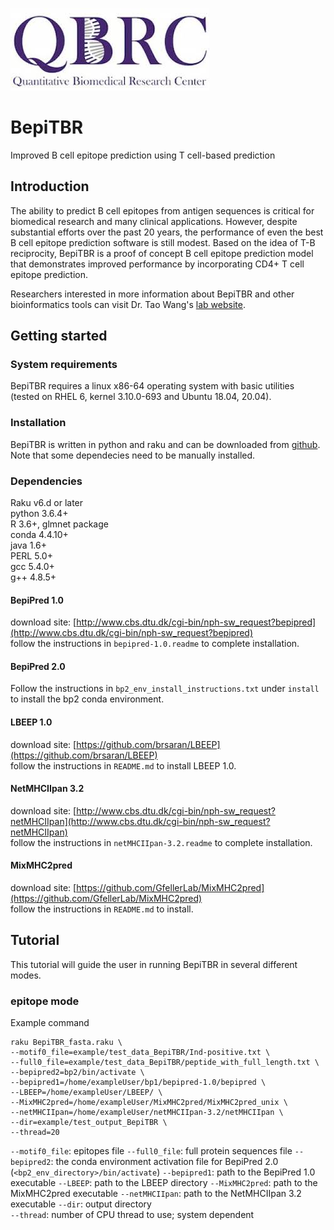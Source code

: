 ![logo](QBRC.jpg)
# BepiTBR
Improved B cell epitope prediction using T cell-based prediction
## Introduction
The ability to predict B cell epitopes from antigen sequences is critical for biomedical research and many clinical applications. However, despite substantial efforts over the past 20 years, the performance of even the best B cell epitope prediction software is still modest. Based on the idea of T-B reciprocity, BepiTBR is a proof of concept B cell epitope prediction model that demonstrates improved performance by incorporating CD4+ T cell epitope prediction. 

Researchers interested in more information about BepiTBR and other bioinformatics tools can visit Dr. Tao Wang's [lab website](https://qbrc.swmed.edu/labs/wanglab/index.php). 
## Getting started
### System requirements
BepiTBR requires a linux x86-64 operating system with basic utilities (tested on RHEL 6, kernel 3.10.0-693 and Ubuntu 18.04, 20.04).
### Installation
BepiTBR is written in python and raku and can be downloaded from [github](https://github.com/zzhu33/BepiTBR/blob/main/BepiTBR.zip). Note that some dependecies need to be manually installed.
### Dependencies
Raku v6.d or later<br/>
python 3.6.4+<br/>
R 3.6+, glmnet package<br/>
conda 4.4.10+<br/>
java 1.6+<br/>
PERL 5.0+<br/>
gcc 5.4.0+<br/>
g++ 4.8.5+

#### BepiPred 1.0
download site: [http://www.cbs.dtu.dk/cgi-bin/nph-sw_request?bepipred](http://www.cbs.dtu.dk/cgi-bin/nph-sw_request?bepipred)<br/>
follow the instructions in `bepipred-1.0.readme` to complete installation.
#### BepiPred 2.0
Follow the instructions in `bp2_env_install_instructions.txt` under `install` to install the bp2 conda environment.
#### LBEEP 1.0
download site: [https://github.com/brsaran/LBEEP](https://github.com/brsaran/LBEEP)<br/>
follow the instructions in `README.md` to install LBEEP 1.0.
#### NetMHCIIpan 3.2 
download site: [http://www.cbs.dtu.dk/cgi-bin/nph-sw_request?netMHCIIpan](http://www.cbs.dtu.dk/cgi-bin/nph-sw_request?netMHCIIpan)<br/>
follow the instructions in `netMHCIIpan-3.2.readme` to complete installation.
#### MixMHC2pred 
download site: [https://github.com/GfellerLab/MixMHC2pred](https://github.com/GfellerLab/MixMHC2pred)<br/>
follow the instructions in `README.md` to install.
## Tutorial
This tutorial will guide the user in running BepiTBR in several different modes. 
### epitope mode
Example command
```
raku BepiTBR_fasta.raku \
--motif0_file=example/test_data_BepiTBR/Ind-positive.txt \
--full0_file=example/test_data_BepiTBR/peptide_with_full_length.txt \
--bepipred2=bp2/bin/activate \
--bepipred1=/home/exampleUser/bp1/bepipred-1.0/bepipred \
--LBEEP=/home/exampleUser/LBEEP/ \
--MixMHC2pred=/home/exampleUser/MixMHC2pred/MixMHC2pred_unix \
--netMHCIIpan=/home/exampleUser/netMHCIIpan-3.2/netMHCIIpan \
--dir=example/test_output_BepiTBR \
--thread=20
```
`--motif0_file`: epitopes file
`--full0_file`: full protein sequences file
`--bepipred2`: the conda environment activation file for BepiPred 2.0 (`<bp2_env_directory>/bin/activate`)
`--bepipred1`: path to the BepiPred 1.0 executable
`--LBEEP`:  path to the LBEEP directory
`--MixMHC2pred`: path to the MixMHC2pred executable
`--netMHCIIpan`: path to the NetMHCIIpan 3.2 executable
`--dir`: output directory \
`--thread`: number of CPU thread to use; system dependent

